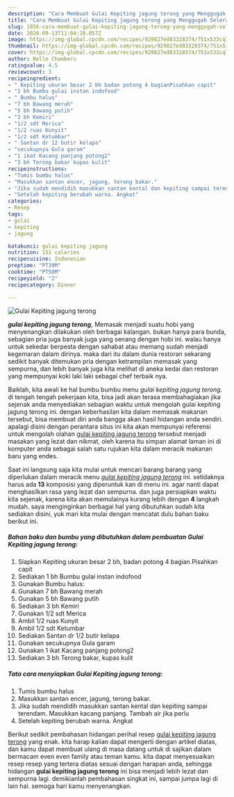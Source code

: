 ```yaml
---
description: "Cara Membuat Gulai Kepiting jagung terong yang Menggugah Selera"
title: "Cara Membuat Gulai Kepiting jagung terong yang Menggugah Selera"
slug: 1856-cara-membuat-gulai-kepiting-jagung-terong-yang-menggugah-selera
date: 2020-09-13T11:04:28.057Z
image: https://img-global.cpcdn.com/recipes/929827ed83328374/751x532cq70/gulai-kepiting-jagung-terong-foto-resep-utama.jpg
thumbnail: https://img-global.cpcdn.com/recipes/929827ed83328374/751x532cq70/gulai-kepiting-jagung-terong-foto-resep-utama.jpg
cover: https://img-global.cpcdn.com/recipes/929827ed83328374/751x532cq70/gulai-kepiting-jagung-terong-foto-resep-utama.jpg
author: Nelle Chambers
ratingvalue: 4.5
reviewcount: 3
recipeingredient:
- " Kepiting ukuran besar 2 bh badan potong 4 bagianPisahkan capit"
- "1 bh Bumbu gulai instan indofood"
- " Bumbu halus"
- "7 bh Bawang merah"
- "5 bh Bawang putih"
- "3 bh Kemiri"
- "1/2 sdt Merica"
- "1/2 ruas Kunyit"
- "1/2 sdt Ketumbar"
- " Santan dr 12 butir kelapa"
- "secukupnya Gula garam"
- "1 ikat Kacang panjang potong2"
- "3 bh Terong bakar kupas kulit"
recipeinstructions:
- "Tumis bumbu halus"
- "Masukkan santan encer, jagung, terong bakar."
- "Jika sudah mendidih masukkan santan kental dan kepiting sampai terendam. Masukkan kacang panjang. Tambah air jika perlu"
- "Setelah kepiting berubah warna. Angkat"
categories:
- Resep
tags:
- gulai
- kepiting
- jagung

katakunci: gulai kepiting jagung 
nutrition: 151 calories
recipecuisine: Indonesian
preptime: "PT39M"
cooktime: "PT58M"
recipeyield: "2"
recipecategory: Dinner

---
```



![Gulai Kepiting jagung terong](https://img-global.cpcdn.com/recipes/929827ed83328374/751x532cq70/gulai-kepiting-jagung-terong-foto-resep-utama.jpg)

<b><i>gulai kepiting jagung terong</i></b>, Memasak menjadi suatu hobi yang menyenangkan dilakukan oleh berbagai kalangan. bukan hanya para bunda, sebagian pria juga banyak juga yang senang dengan hobi ini. walau hanya untuk sekedar berpesta dengan sahabat atau memang sudah menjadi kegemaran dalam dirinya. maka dari itu dalam dunia restoran sekarang sedikit banyak ditemukan pria dengan ketrampilan memasak yang sempurna, dan lebih banyak juga kita melihat di aneka kedai dan restoran yang mempunyai koki laki laki sebagai chef terbaik nya.

Baiklah, kita awali ke hal bumbu bumbu menu <i>gulai kepiting jagung terong</i>. di tengah tengah pekerjaan kita, bisa jadi akan terasa membahagiakan jika sejenak anda menyediakan sebagian waktu untuk mengolah gulai kepiting jagung terong ini. dengan keberhasilan kita dalam memasak makanan tersebut, bisa membuat diri anda bangga akan hasil hidangan anda sendiri. apalagi disini dengan perantara situs ini kita akan mempunyai referensi untuk mengolah olahan <u>gulai kepiting jagung terong</u> tersebut menjadi masakan yang lezat dan nikmat, oleh karena itu simpan alamat laman ini di komputer anda sebagai salah satu rujukan kita dalam meracik makanan baru yang endes.




Saat ini langsung saja kita mulai untuk mencari barang barang yang diperlukan dalam meracik menu <u><i>gulai kepiting jagung terong</i></u> ini. setidaknya harus ada <b>13</b> komposisi yang diperuntuk kan di menu ini. agar nanti dapat menghasilkan rasa yang lezat dan sempurna. dan juga persiapkan waktu kita sejenak, karena kita akan memulainya kurang lebih dengan <b>4</b> langkah mudah. saya menginginkan berbagai hal yang dibutuhkan sudah kita sediakan disini, yuk mari kita mulai dengan mencatat dulu bahan baku berikut ini.

<!--inarticleads1-->

##### Bahan baku dan bumbu yang dibutuhkan dalam pembuatan Gulai Kepiting jagung terong:

1. Siapkan  Kepiting ukuran besar 2 bh, badan potong 4 bagian.Pisahkan capit
1. Sediakan 1 bh Bumbu gulai instan indofood
1. Gunakan  Bumbu halus:
1. Gunakan 7 bh Bawang merah
1. Gunakan 5 bh Bawang putih
1. Sediakan 3 bh Kemiri
1. Gunakan 1/2 sdt Merica
1. Ambil 1/2 ruas Kunyit
1. Ambil 1/2 sdt Ketumbar
1. Sediakan  Santan dr 1/2 butir kelapa
1. Gunakan secukupnya Gula garam
1. Gunakan 1 ikat Kacang panjang potong2
1. Sediakan 3 bh Terong bakar, kupas kulit




<!--inarticleads2-->

##### Tata cara menyiapkan Gulai Kepiting jagung terong:

1. Tumis bumbu halus
1. Masukkan santan encer, jagung, terong bakar.
1. Jika sudah mendidih masukkan santan kental dan kepiting sampai terendam. Masukkan kacang panjang. Tambah air jika perlu
1. Setelah kepiting berubah warna. Angkat




Berikut sedikit pembahasan hidangan perihal resep <u>gulai kepiting jagung terong</u> yang enak. kita harap kalian dapat mengerti dengan artikel diatas, dan kamu dapat membuat ulang di masa datang untuk di sajikan dalam bermacam even even family atau teman kamu. kita dapat menyesuaikan resep resep yang tertera diatas sesuai dengan harapan anda, sehingga hidangan <b>gulai kepiting jagung terong</b> ini bisa menjadi lebih lezat dan sempurna lagi. demikianlah pembahasan singkat ini, sampai jumpa lagi di lain hal. semoga hari kamu menyenangkan.
